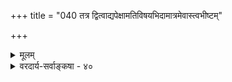 +++
title = "040 तत्र द्वित्वाद्यपेक्षामतिविषयभिदामात्रमेवास्त्वभीष्टम्"

+++
<details><summary>मूलम्</summary>

तत्र द्वित्वाद्यपेक्षामतिविषयभिदामात्रमेवास्त्वभीष्टं द्वित्वाद्युत्पत्तिमूलं यदभिलपसि तद्व्याहृतेरस्तु मूलम् ।  
द्वित्वादिप्रागभावैर्ध्रुवमिह हि विना धीविशेषोऽभ्युपेयः तन्मूलं निर्गुणानां विगणनमपि च स्थापनीयं गुणानाम् ॥ ४० ॥
</details>

<details><summary>वरदार्य-सर्वाङ्कषा - ४०</summary>

1 

उक्तां तार्किककल्पनां निराकरोति - तन्त्रेत्यादिना । **तत्र** = पूर्वोक्तकौतस्कुतकथायाम् द्वित्वाद्यपेक्षा- **मतिविषयभिदामात्रमेव** = द्वित्वाद्युत्पत्तिहेतुभूतापेक्षाबुद्धिविशेषविषयत्वमात्रमेव अभीष्टम् **अस्तु** = अस्मत्संमतं भवति, न तु द्वित्वोत्पत्त्यादिकम् । कुतः ? **यत्** = उक्तापेक्षाबुद्धिविशेषविषयत्वम् द्वित्वाद्युत्पत्ति- **मूलम्** = द्वित्वादिसंख्याया उत्पत्तेः मूलकारणम् **अभिलषसि** = इच्छसि, तदेव **तद्व्याहृतेः** = द्वित्वादिव्यवहारस्य **मूलम्** =कारणम् अस्तु, 'तद्धेतोरेव तद्धेतुत्वे' इत्यादिन्यायात् । **तद्धेतोः** = द्वित्वोत्पत्तिहेतोः अपेक्षाबुद्धिविशेषविषयत्वस्यैव **तद्धेतुत्वे** = द्वित्वादिव्यवहारहेतुत्वे संभवति **मध्ये** = अपेक्षाबुद्धिविशेषविषयत्वद्वित्वव्यवहारयोर्मध्ये **तेन** = द्वित्वोत्पत्तिकल्पनेन **किम्** = को लाभः ? इति न्यायस्यार्थः । ननु तद्धेतोरेवेति न्यायाङ्गीकारे मध्ये व्यापाराणामपि कारणत्वं न स्यादिति शङ्खयम्, दण्डादीनां करणत्वनिर्वाहार्थं मध्ये व्यापारकल्पनात्, व्यापाराभावे दण्डादीनां करणत्वमेव दुर्घटं स्यादिति न तत्र तन्न्यायावतारः । प्रकृते तु, द्वित्वादेस्तत्तत्पुरुषबुद्ध्यपेक्षत्वात् बुद्धिविशेषविषयत्वमन्तरा द्वित्वोत्पत्तेरसंभवेन, तेनैव निर्वाहादित्याह - 



401. 

728 

[ एकत्वपरीक्षा ] 

कैवल्यं नैकसंख्या परविरहतया; नापि मुख्यान्यभावौ 

सङ्घातैक्यं तु राशिक्रममवयवि तु प्रानिरस्तं ततोऽन्यत् । तेनासङ्घातरूपे वचन निरुपधिः स्यादसावेकसंख्या 

स्वाधारैकायुरेषा; परमुपचरिता सेयमद्रव्यवर्गे ॥41॥ 

द्वित्वादीति । द्वित्वादिप्रागभावैर्विना **इह** = द्वित्वोत्पत्तौ **धीविशेषः** = बुद्धिविशेषः ध्रुवम् अभ्युपेयो हि, अन्यथा सदा द्वित्वबुद्ध्यापत्तिः । द्वित्वप्रत्ययो हि न नियतः, कदाचित् घटयोः, कदाचिद्धटपटयोरित्येवं द्वित्वादिप्रत्ययस्य पुरुषकालापेक्षत्वात् । एवमनभ्युपगमेऽनिष्टापत्तिमप्याह - निर्गुणानां गुणानाम् **विगणनमपि** = 'चतुर्विंशतिर्गुणाः' इत्यादिगणनमपि **तन्मूलम्** = अपेक्षाबुद्धिमूलं स्थापनीयं च । गुणे गुणानङ्गीकारेण चतुर्विंशतित्वं तत्र कथं वक्तव्यम् । पञ्चकर्माणि, अभावश्चतुर्विधः इत्यादिगणनमपि बुद्धिविशेषविषयत्वमादायैव निर्वाह्यम् । एवं चेत्, तर्हि द्रव्यादावपि बुद्धिविशेषविषयत्वमादायैव संख्याव्यवहारनिर्वाहसंभवादतिरिक्ता संख्यापि नास्ति । ननु भोस्तर्हि— 

भिक्षुपादप्रसरणनीतिः किं विस्मृता त्वया । न विस्मृता भोः, न वयं तर्कमात्रावलम्बनाः ॥ 

वयं तु वैदिका वेदे भारं निक्षिप्य शेमहे । स तु सर्वजगद्भारं वोढुं शक्तो न संशयः ॥ न भीतिर्न च संशीतिः रक्षिष्यति स एव नः । सर्वापलापवादस्य प्रसरो नैव जातुचित् ॥ ४० ॥
</details>
